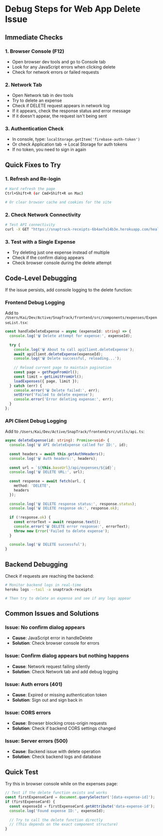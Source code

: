 # Debug Steps for Web App Delete Issue

## Immediate Checks

### 1. Browser Console (F12)
- Open browser dev tools and go to Console tab
- Look for any JavaScript errors when clicking delete
- Check for network errors or failed requests

### 2. Network Tab
- Open Network tab in dev tools
- Try to delete an expense
- Check if DELETE request appears in network log
- If it appears, check the response status and error message
- If it doesn't appear, the request isn't being sent

### 3. Authentication Check
- In console, type: `localStorage.getItem('firebase-auth-token')`
- Or check Application tab → Local Storage for auth tokens
- If no token, you need to sign in again

## Quick Fixes to Try

### 1. Refresh and Re-login
```bash
# Hard refresh the page
Ctrl+Shift+R (or Cmd+Shift+R on Mac)

# Or clear browser cache and cookies for the site
```

### 2. Check Network Connectivity
```bash
# Test API connectivity
curl -X GET "https://snaptrack-receipts-6b4ae7a14b3e.herokuapp.com/health"
```

### 3. Test with a Single Expense
- Try deleting just one expense instead of multiple
- Check if the confirm dialog appears
- Check browser console during the delete attempt

## Code-Level Debugging

If the issue persists, add console logging to the delete function:

### Frontend Debug Logging
Add to `/Users/Kai/Dev/Active/SnapTrack/frontend/src/components/expenses/ExpenseList.tsx`:

```typescript
const handleDeleteExpense = async (expenseId: string) => {
  console.log('🗑️ Delete attempt for expense:', expenseId);
  
  try {
    console.log('🗑️ About to call apiClient.deleteExpense');
    await apiClient.deleteExpense(expenseId);
    console.log('🗑️ Delete successful, reloading...');
    
    // Reload current page to maintain pagination
    const page = getPageFromUrl();
    const limit = getLimitFromUrl();
    loadExpenses({ page, limit });
  } catch (err) {
    console.error('🗑️ Delete failed:', err);
    setError('Failed to delete expense');
    console.error('Error deleting expense:', err);
  }
};
```

### API Client Debug Logging
Add to `/Users/Kai/Dev/Active/SnapTrack/frontend/src/utils/api.ts`:

```typescript
async deleteExpense(id: string): Promise<void> {
  console.log('🗑️ API deleteExpense called for ID:', id);
  
  const headers = await this.getAuthHeaders();
  console.log('🗑️ Auth headers:', headers);
  
  const url = `${this.baseUrl}/api/expenses/${id}`;
  console.log('🗑️ DELETE URL:', url);
  
  const response = await fetch(url, {
    method: 'DELETE',
    headers
  });
  
  console.log('🗑️ DELETE response status:', response.status);
  console.log('🗑️ DELETE response ok:', response.ok);
  
  if (!response.ok) {
    const errorText = await response.text();
    console.error('🗑️ DELETE error response:', errorText);
    throw new Error('Failed to delete expense');
  }
  
  console.log('🗑️ DELETE successful');
}
```

## Backend Debugging

Check if requests are reaching the backend:

```bash
# Monitor backend logs in real-time
heroku logs --tail -a snaptrack-receipts

# Then try to delete an expense and see if any logs appear
```

## Common Issues and Solutions

### Issue: No confirm dialog appears
- **Cause**: JavaScript error in handleDelete
- **Solution**: Check browser console for errors

### Issue: Confirm dialog appears but nothing happens
- **Cause**: Network request failing silently
- **Solution**: Check Network tab and add debug logging

### Issue: Auth errors (401)
- **Cause**: Expired or missing authentication token
- **Solution**: Sign out and sign back in

### Issue: CORS errors
- **Cause**: Browser blocking cross-origin requests
- **Solution**: Check if backend CORS settings changed

### Issue: Server errors (500)
- **Cause**: Backend issue with delete operation
- **Solution**: Check backend logs and database

## Quick Test

Try this in browser console while on the expenses page:

```javascript
// Test if the delete function exists and works
const firstExpenseCard = document.querySelector('[data-expense-id]');
if (firstExpenseCard) {
  const expenseId = firstExpenseCard.getAttribute('data-expense-id');
  console.log('Found expense ID:', expenseId);
  
  // Try to call the delete function directly
  // (This depends on the exact component structure)
}
```